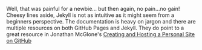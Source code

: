Well, that was painful for a newbie... but then again, no pain...no gain! Cheesy lines aside, Jekyll is not as intuitive as it might seem from a beginners perspective. The documentation is heavy on jargon and there are multiple resources on both GitHub Pages and Jekyll. They do point to a great resource in Jonathan McGlone's <a href= "http://jmcglone.com/guides/github-pages/"> Creating and Hosting a Personal Site on GitHub </a>